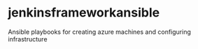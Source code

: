# jenkinsframeworkansible
Ansible playbooks for creating azure machines and configuring infrastructure
